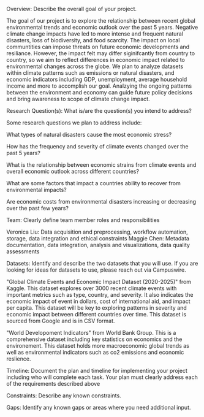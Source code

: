 Overview: Describe the overall goal of your project.

The goal of our project is to explore the relationship between recent global environmental trends and economic outlook over the past 5 years. Negative climate change impacts have led to more intense and frequent natural disasters, loss of biodiversity, and food scarcity. The impact on local communtities can impose threats on future economic developments and resiliance. However, the impact felt may differ siginifcantly from country to country, so we aim to reflect differences in economic impact related to environmental changes across the globe. We plan to analyze datasets within climate patterns such as emissions or natural disasters, and economic indicators including GDP, unemployment, average household income and more to accomplish our goal. Analzying the ongoing patterns between the environment and economy can guide future policy decisions and bring awareness to scope of climate change impact. 


Research Question(s): What is/are the question(s) you intend to address?

  Some research questions we plan to address include:

  What types of natural disasters cause the most economic stress?

  How has the frequency and severity of climate events changed over the past 5 years?

  What is the relationship between economic strains from climate events and overall economic outlook across different countries?

  What are some factors that impact a countries ability to recover from environmental impacts?

  Are economic costs from environmental disasters increasing or decreasing over the past few years?

Team: Clearly define team member roles and responsibilities

Veronica Liu: Data acquisition and preprocessing, workflow automation, storage, data integration and ethical constraints
Maggie Chen: Metadata documentation, data integration, analysis and visualizations, data quality assessments

Datasets: Identify and describe the two datasets that you will use. If you are looking for ideas for datasets to use, please reach out via Campuswire.

"Global Climate Events and Economic Impact Dataset (2020-2025)" from Kaggle. This dataset explores over 3000 recent climate events with important metrics such as type, country, and severity. It also indicates the economic impact of event in dollars, cost of international aid, and impact per capita. This dataset will be key to exploring patterns in severity and economic impact between different countries over time. This dataset is sourced from Google and is in CSV format.

"World Developoment Indicators" from World Bank Group. This is a comprehensive dataset including key statistics on economics and the environement. This dataset holds more macroeconomic global trends as well as environmental indicators such as co2 emissions and economic reslience. 

Timeline: Document the plan and timeline for implementing your project including who will complete each task. Your plan must clearly address each of the requirements described above


Constraints: Describe any known constraints.


Gaps: Identify any known gaps or areas where you need additional input.




